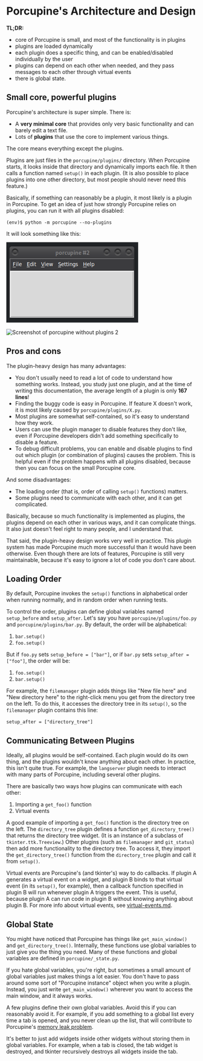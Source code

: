 # Porcupine's Architecture and Design

**TL;DR:**
- core of Porcupine is small, and most of the functionality is in plugins
- plugins are loaded dynamically
- each plugin does a specific thing, and can be enabled/disabled individually by the user
- plugins can depend on each other when needed, and they pass messages to each other through virtual events
- there is global state.


## Small core, powerful plugins

Porcupine's architecture is super simple. There is:
- A **very minimal core** that provides only very basic functionality and can barely edit a text file.
- Lots of **plugins** that use the core to implement various things.

The core means everything except the plugins.

Plugins are just files in the `porcupine/plugins/` directory.
When Porcupine starts, it looks inside that directory and dynamically imports each file.
It then calls a function named `setup()` in each plugin.
(It is also possible to place plugins into one other directory, but most people should never need this feature.)

Basically, if something can reasonably be a plugin, it most likely is a plugin in Porcupine.
To get an idea of just how strongly Porcupine relies on plugins,
you can run it with all plugins disabled:

```
(env)$ python -m porcupine --no-plugins
```

It will look something like this:

![Screenshot of porcupine without plugins 1](images/no-plugins-1.png)

![Screenshot of porcupine without plugins 2](images/no-plugins-3.png)


## Pros and cons

The plugin-heavy design has many advantages:
- You don't usually need to read a lot of code to understand how something works.
    Instead, you study just one plugin, and at the time of writing this documentation,
    the average length of a plugin is only **167 lines**!
- Finding the buggy code is easy in Porcupine.
    If feature X doesn't work, it is most likely caused by `porcupine/plugins/X.py`.
- Most plugins are somewhat self-contained, so it's easy to understand how they work.
- Users can use the plugin manager to disable features they don't like,
    even if Porcupine developers didn't add something specifically to disable a feature.
- To debug difficult problems, you can enable and disable plugins to find out
    which plugin (or combination of plugins) causes the problem.
    This is helpful even if the problem happens with all plugins disabled,
    because then you can focus on the small Porcupine core.

And some disadvantages:
- The loading order (that is, order of calling `setup()` functions) matters.
- Some plugins need to communicate with each other, and it can get complicated.

Basically, because so much functionality is implemented as plugins,
the plugins depend on each other in various ways, and it can complicate things.
It also just doesn't feel right to many people, and I understand that.

That said, the plugin-heavy design works very well in practice.
This plugin system has made Porcupine much more successful than it would have been otherwise.
Even though there are lots of features, Porcupine is still very maintainable,
because it's easy to ignore a lot of code you don't care about.


## Loading Order

By default, Porcupine invokes the `setup()` functions
in alphabetical order when running normally, and in random order when running tests.

To control the order, plugins can define global variables named `setup_before` and `setup_after`.
Let's say you have `porcupine/plugins/foo.py` and `porcupine/plugins/bar.py`.
By default, the order will be alphabetical:

1. `bar.setup()`
2. `foo.setup()`

But if `foo.py` sets `setup_before = ["bar"]`, or if `bar.py` sets `setup_after = ["foo"]`, the order will be:

1. `foo.setup()`
2. `bar.setup()`

For example, the `filemanager` plugin adds things like "New file here" and "New directory here"
to the right-click menu you get from the directory tree on the left.
To do this, it accesses the directory tree in its `setup()`, so the `filemanager` plugin contains this line:

```
setup_after = ["directory_tree"]
```


## Communicating Between Plugins

Ideally, all plugins would be self-contained.
Each plugin would do its own thing, and the plugins wouldn't know anything about each other.
In practice, this isn't quite true.
For example, the `langserver` plugin needs to interact with many parts of Porcupine,
including several other plugins.

There are basically two ways how plugins can communicate with each other:
1. Importing a `get_foo()` function
2. Virtual events

A good example of importing a `get_foo()` function is the directory tree on the left.
The `directory_tree` plugin defines a function `get_directory_tree()` that returns the directory tree widget.
(It is an instance of a subclass of `tkinter.ttk.Treeview`.)
Other plugins (such as `filemanager` and `git_status`) then add more functionality to the directory tree.
To access it, they import the `get_directory_tree()` function from the `directory_tree` plugin and call it from `setup()`.

Virtual events are Porcupine's (and tkinter's) way to do callbacks.
If plugin A generates a virtual event on a widget,
and plugin B binds to that virtual event (in its `setup()`, for example),
then a callback function specified in plugin B will run whenever plugin A triggers the event.
This is useful, because plugin A can run code in plugin B without knowing anything about plugin B.
For more info about virtual events, see [virtual-events.md](virtual-eventsssss.md).


## Global State

You might have noticed that Porcupine has things like `get_main_window()` and `get_directory_tree()`.
Internally, these functions use global variables to just give you the thing you need.
Many of these functions and global variables are defined in `porcupine/_state.py`.

If you hate global variables, you're right,
but sometimes a small amount of global variables just makes things a lot easier.
You don't have to pass around some sort of "Porcupine instance" object when you write a plugin.
Instead, you just write `get_main_window()` wherever you want to access the main window, and it always works.

A few plugins define their own global variables.
Avoid this if you can reasonably avoid it.
For example, if you add something to a global list every time a tab is opened,
and you never clean up the list,
that will contribute to Porcupine's [memory leak problem](https://github.com/Akuli/porcupine/issues/1193).

It's better to just add widgets inside other widgets without storing them in global variables.
For example, when a tab is closed, the tab widget is destroyed,
and tkinter recursively destroys all widgets inside the tab.
